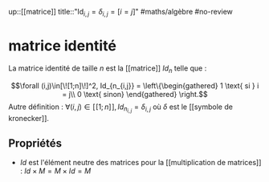 up::[[matrice]]
title::"$\mathrm{Id}_{i,j} = \delta _{i,j} = [i=j]$"
#maths/algèbre #no-review 
# matrice identité
La matrice identité de taille $n$ est la [[matrice]] $Id_n$ telle que :

$$\forall (i,j)\in[\![1;n]\!]^2, 
Id_{n_{i,j}} = 
\left\{\begin{gathered}
1 \text{ si } i = j\\
0 \text{ sinon}
\end{gathered}
\right.$$
Autre définition : $\forall(i,j)\in[\![1;n]\!], Id_{n_{i,j}} = \delta_{i,j}$ où $\delta$ est le [[symbole de kronecker]].


## Propriétés
- $Id$ est l'élément neutre des matrices pour la [[multiplication de matrices]] : $Id\times M = M\times Id = M$
